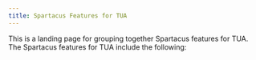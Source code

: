 ```yaml
---
title: Spartacus Features for TUA
---
```


This is a landing page for grouping together Spartacus features for TUA. The Spartacus features for TUA include the following: